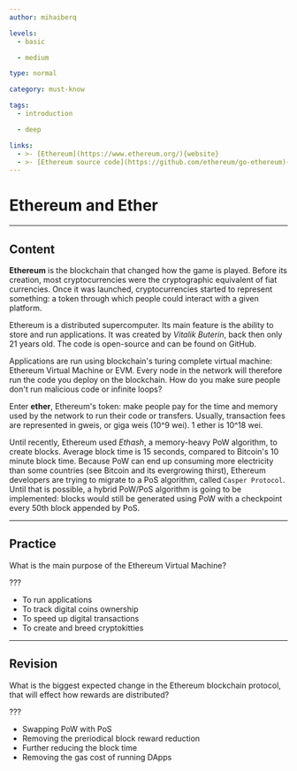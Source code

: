 ```yaml
---
author: mihaiberq

levels:
  - basic

  - medium

type: normal

category: must-know

tags:
  - introduction

  - deep

links:
  - >- [Ethereum](https://www.ethereum.org/){website}
  - >- [Ethereum source code](https://github.com/ethereum/go-ethereum){website}
---
```


# Ethereum and Ether

---

## Content

**Ethereum** is the blockchain that changed how the game is played. Before its creation, most cryptocurrencies were the cryptographic equivalent of fiat currencies. Once it was launched, cryptocurrencies started to represent something: a token through which people could interact with a given platform.

Ethereum is a distributed supercomputer. Its main feature is the ability to store and run applications. It was created by _Vitalik Buterin_, back then only 21 years old. The code is open-source and can be found on GitHub.

Applications are run using blockchain's turing complete virtual machine: Ethereum Virtual Machine or EVM. Every node in the network will therefore run the code you deploy on the blockchain. How do you make sure people don't run malicious code or infinite loops?

Enter **ether**, Ethereum's token: make people pay for the time and memory used by the network to run their code or transfers. Usually, transaction fees are represented in gweis, or giga weis (10^9 wei). 1 ether is 10^18 wei.

Until recently, Ethereum used _Ethash_, a memory-heavy PoW algorithm, to create blocks. Average block time is 15 seconds, compared to Bitcoin's 10 minute block time. Because PoW can end up consuming more electricity than some countries (see Bitcoin and its evergrowing thirst), Ethereum developers are trying to migrate to a PoS algorithm, called `Casper Protocol`. Until that is possible, a hybrid PoW/PoS algorithm is going to be implemented: blocks would still be generated using PoW with a checkpoint every 50th block appended by PoS.

---

## Practice

What is the main purpose of the Ethereum Virtual Machine?

???

* To run applications
* To track digital coins ownership
* To speed up digital transactions
* To create and breed cryptokitties

---

## Revision

What is the biggest expected change in the Ethereum blockchain protocol, that will effect how rewards are distributed?

???

* Swapping PoW with PoS
* Removing the preriodical block reward reduction
* Further reducing the block time
* Removing the gas cost of running DApps
